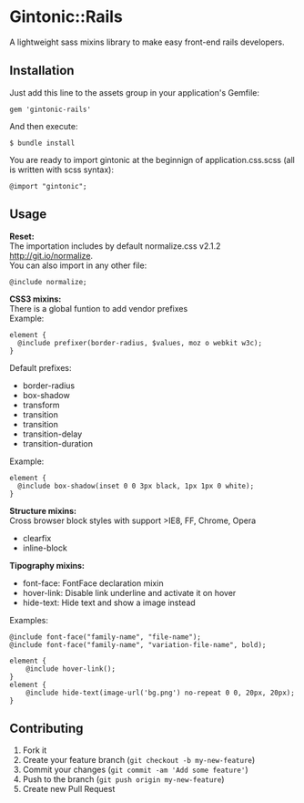 # Gintonic::Rails

A lightweight sass mixins library to make easy front-end rails developers.

## Installation

Just add this line to the assets group in your application's Gemfile:

    gem 'gintonic-rails'

And then execute:

    $ bundle install

You are ready to import gintonic at the beginnign of application.css.scss (all is written with scss syntax):

    @import "gintonic";

## Usage

**Reset:**  
The importation includes by default normalize.css v2.1.2 http://git.io/normalize.  
You can also import in any other file:  

    @include normalize;

**CSS3 mixins:**  
There is a global funtion to add vendor prefixes  
Example:  

    element {
      @include prefixer(border-radius, $values, moz o webkit w3c);
    }

Default prefixes:  
 - border-radius
 - box-shadow
 - transform
 - transition
 - transition
 - transition-delay
 - transition-duration

Example:

    element {
      @include box-shadow(inset 0 0 3px black, 1px 1px 0 white);
    }

**Structure mixins:**  
Cross browser block styles with support >IE8, FF, Chrome, Opera  
 - clearfix
 - inline-block

**Tipography mixins:**
 - font-face: FontFace declaration mixin
 - hover-link: Disable link underline and activate it on hover
 - hide-text: Hide text and show a image instead

Examples:  

    @include font-face("family-name", "file-name");
    @include font-face("family-name", "variation-file-name", bold);

    element {
        @include hover-link();
    }
    element {
        @include hide-text(image-url('bg.png') no-repeat 0 0, 20px, 20px);
    }

## Contributing

1. Fork it
2. Create your feature branch (`git checkout -b my-new-feature`)
3. Commit your changes (`git commit -am 'Add some feature'`)
4. Push to the branch (`git push origin my-new-feature`)
5. Create new Pull Request

